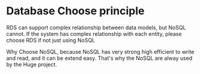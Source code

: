 # Database Choose principle

RDS can support complex relationship between data models, but NoSQL cannot.
If the system has complex relationship with each entity, please choose RDS if not just using NoSQL

Why Choose NoSQL, because NoSQL has very strong high efficient to write and read, and it can be extend easy. That's why the NoSQL are alway used by the Huge project.


